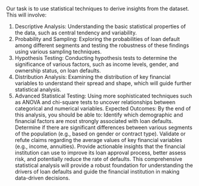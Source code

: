 Our task is to use statistical techniques to derive insights from the dataset. This will involve:
1. Descriptive Analysis: Understanding the basic statistical properties of the data, such as central tendency and variability.
2. Probability and Sampling: Exploring the probabilities of loan default among
different segments and testing the robustness of these findings using various sampling techniques.
3. Hypothesis Testing: Conducting hypothesis tests to determine the significance of various factors, such as income levels, gender, and ownership status, on loan defaults.
4. Distribution Analysis: Examining the distribution of key financial variables to understand their spread and shape, which will guide further statistical analysis.
5. Advanced Statistical Testing: Using more sophisticated techniques such as
ANOVA and chi-square tests to uncover relationships between categorical and numerical variables.
Expected Outcomes: By the end of this analysis, you should be able to:
Identify which demographic and financial factors are most strongly associated with loan defaults.
Determine if there are significant differences between various segments of the population (e.g., based on gender or contract type).
Validate or refute claims regarding the average values of key financial variables (e.g., income, annuities).
Provide actionable insights that the financial institution can use to improve its loan approval process, better assess risk, and potentially reduce the rate of defaults.
This comprehensive statistical analysis will provide a robust foundation for understanding the drivers of loan defaults and guide the financial institution in making data-driven decisions.
